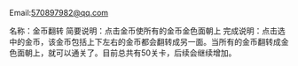Email:570897982@qq.com

名称：金币翻转
简要说明：点击金币使所有的金币金色面朝上
完成说明：点击选中的金币，该金币包括上下左右的金币都会翻转成另一面。当所有的金币翻转成金色面朝上，就可以通关了。目前总共有50关卡，后续会继续增加。

